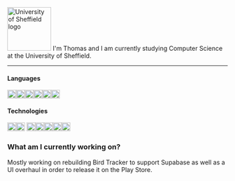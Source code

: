 <img src=https://www.sheffield.ac.uk/themes/custom/uos_public/images/logos/uos-crest.svg width=100 alt="University of Sheffield logo">
I'm Thomas and I am currently studying Computer Science at the University of Sheffield.

---
#### Languages
<img src="https://cdn.jsdelivr.net/gh/devicons/devicon/icons/dart/dart-original.svg" width=20/><img src="https://cdn.jsdelivr.net/gh/devicons/devicon/icons/flutter/flutter-original.svg" width=20 /><img src="https://cdn.jsdelivr.net/gh/devicons/devicon/icons/python/python-original.svg" width=20 /><img src="https://cdn.jsdelivr.net/gh/devicons/devicon/icons/ruby/ruby-original.svg" width=20/><img src="https://cdn.jsdelivr.net/gh/devicons/devicon/icons/java/java-original.svg" width=20 /><img src="https://cdn.jsdelivr.net/gh/devicons/devicon/icons/javascript/javascript-original.svg" width=20 />

#### Technologies
<img src="https://cdn.jsdelivr.net/gh/devicons/devicon/icons/raspberrypi/raspberrypi-original.svg" width=20 /><img src="https://cdn.jsdelivr.net/gh/devicons/devicon/icons/postgresql/postgresql-original.svg" width=20 />  <img src="https://cdn.jsdelivr.net/gh/devicons/devicon/icons/sqlite/sqlite-original.svg" width=20 /><img src="https://cdn.jsdelivr.net/gh/devicons/devicon/icons/androidstudio/androidstudio-original.svg" width=20 /><img src="https://cdn.jsdelivr.net/gh/devicons/devicon/icons/bash/bash-original.svg" width=20 /><img src="https://cdn.jsdelivr.net/gh/devicons/devicon/icons/git/git-original.svg" width=20 /><img src="https://cdn.jsdelivr.net/gh/devicons/devicon/icons/firebase/firebase-plain.svg" width=20 /> 

### What am I currently working on?
Mostly working on rebuilding Bird Tracker to support Supabase as well as a UI overhaul in order to release it on the Play Store.
